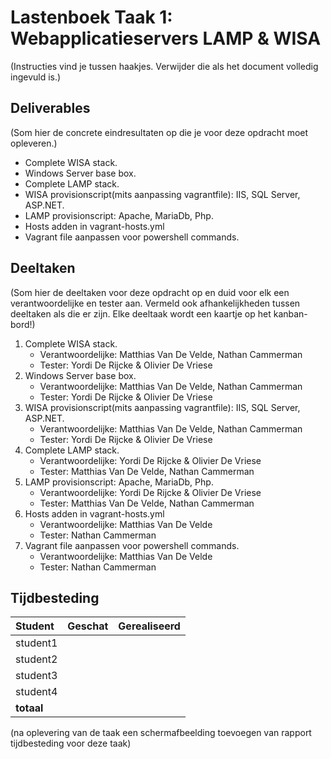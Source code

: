 # Lastenboek Taak 1: Webapplicatieservers LAMP & WISA

(Instructies vind je tussen haakjes. Verwijder die als het document volledig ingevuld is.)

## Deliverables

(Som hier de concrete eindresultaten op die je voor deze opdracht moet opleveren.)

* Complete WISA stack.
* Windows Server base box.
* Complete LAMP stack.
* WISA provisionscript(mits aanpassing vagrantfile): IIS, SQL Server, ASP.NET. 
* LAMP provisionscript: Apache, MariaDb, Php.
* Hosts adden in vagrant-hosts.yml
* Vagrant file aanpassen voor powershell commands.

## Deeltaken

(Som hier de deeltaken voor deze opdracht op en duid voor elk een verantwoordelijke en tester aan. Vermeld ook afhankelijkheden tussen deeltaken als die er zijn. Elke deeltaak wordt een kaartje op het kanban-bord!)

1. Complete WISA stack.
    - Verantwoordelijke: Matthias Van De Velde, Nathan Cammerman
    - Tester: Yordi De Rijcke & Olivier De Vriese
2. Windows Server base box.
    - Verantwoordelijke: Matthias Van De Velde, Nathan Cammerman
    - Tester: Yordi De Rijcke & Olivier De Vriese
3. WISA provisionscript(mits aanpassing vagrantfile): IIS, SQL Server, ASP.NET.
    - Verantwoordelijke: Matthias Van De Velde, Nathan Cammerman
    - Tester: Yordi De Rijcke & Olivier De Vriese
4. Complete LAMP stack.
    - Verantwoordelijke: Yordi De Rijcke & Olivier De Vriese
    - Tester: Matthias Van De Velde, Nathan Cammerman
5. LAMP provisionscript: Apache, MariaDb, Php.
    - Verantwoordelijke: Yordi De Rijcke & Olivier De Vriese
    - Tester: Matthias Van De Velde, Nathan Cammerman
6. Hosts adden in vagrant-hosts.yml
    - Verantwoordelijke: Matthias Van De Velde
    - Tester: Nathan Cammerman
7. Vagrant file aanpassen voor powershell commands.
    - Verantwoordelijke: Matthias Van De Velde
    - Tester: Nathan Cammerman


## Tijdbesteding

| Student    | Geschat | Gerealiseerd |
| :---       | ---:    | ---:         |
| student1   |         |              |
| student2   |         |              |
| student3   |         |              |
| student4   |         |              |
| **totaal** |         |              |

(na oplevering van de taak een schermafbeelding toevoegen van rapport tijdbesteding voor deze taak)
